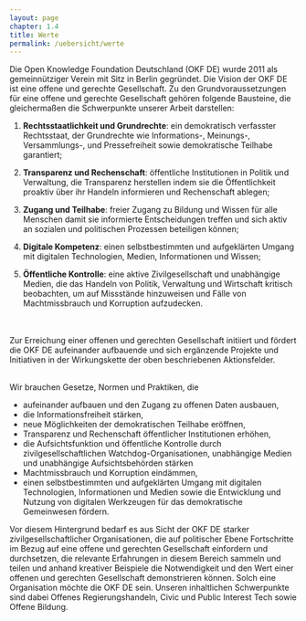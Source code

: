 ```yaml
---
layout: page
chapter: 1.4
title: Werte
permalink: /uebersicht/werte
---
```


Die Open Knowledge Foundation Deutschland (OKF DE) wurde 2011 als gemeinnütziger Verein mit Sitz in Berlin gegründet. Die Vision der OKF DE ist eine offene und gerechte Gesellschaft. Zu den Grundvoraussetzungen für eine offene und gerechte Gesellschaft gehören folgende Bausteine, die gleichermaßen die Schwerpunkte unserer Arbeit darstellen: 

1. **Rechtsstaatlichkeit und Grundrechte**: ein demokratisch verfasster Rechtsstaat, der Grundrechte wie Informations-, Meinungs-, Versammlungs-, und Pressefreiheit sowie demokratische Teilhabe garantiert;

2. **Transparenz und Rechenschaft**: öffentliche Institutionen in Politik und Verwaltung, die Transparenz herstellen indem sie die Öffentlichkeit proaktiv über ihr Handeln informieren und Rechenschaft ablegen;

3. **Zugang und Teilhabe**: freier Zugang zu Bildung und Wissen für alle Menschen damit sie informierte Entscheidungen treffen und sich aktiv an sozialen und politischen Prozessen beteiligen können;

4. **Digitale Kompetenz**: einen selbstbestimmten und aufgeklärten Umgang mit digitalen Technologien, Medien, Informationen und Wissen;

5. **Öffentliche Kontrolle**: eine aktive Zivilgesellschaft und unabhängige Medien, die das Handeln von Politik, Verwaltung und Wirtschaft kritisch beobachten, um auf Missstände hinzuweisen und Fälle von Machtmissbrauch und Korruption aufzudecken.
<br>
<br>
Zur Erreichung einer offenen und gerechten Gesellschaft initiiert und fördert die OKF DE aufeinander aufbauende und sich ergänzende Projekte und Initiativen in der Wirkungskette der oben beschriebenen Aktionsfelder. 
<br>
<br>

Wir brauchen Gesetze, Normen und Praktiken, die 

* aufeinander aufbauen und den Zugang zu offenen Daten ausbauen, 
* die Informationsfreiheit stärken,
* neue Möglichkeiten der demokratischen Teilhabe eröffnen, 
* Transparenz und Rechenschaft öffentlicher Institutionen erhöhen, 
* die Aufsichtsfunktion und öffentliche Kontrolle durch zivilgesellschaftlichen Watchdog-Organisationen, unabhängige Medien und unabhängige Aufsichtsbehörden stärken
* Machtmissbrauch und Korruption eindämmen,
* einen selbstbestimmten und aufgeklärten Umgang mit digitalen Technologien, Informationen und Medien sowie die Entwicklung und Nutzung von digitalen Werkzeugen für das demokratische Gemeinwesen fördern.

Vor diesem Hintergrund bedarf es aus Sicht der OKF DE starker zivilgesellschaftlicher Organisationen, die auf politischer Ebene Fortschritte im Bezug auf eine offene und gerechten Gesellschaft einfordern und durchsetzen, die relevante Erfahrungen in diesem Bereich sammeln und teilen und anhand kreativer Beispiele die Notwendigkeit und den Wert einer offenen und gerechten Gesellschaft demonstrieren können. Solch eine Organisation möchte die OKF DE sein. Unseren inhaltlichen Schwerpunkte sind dabei Offenes Regierungshandeln, Civic und Public Interest Tech sowie Offene Bildung. 
